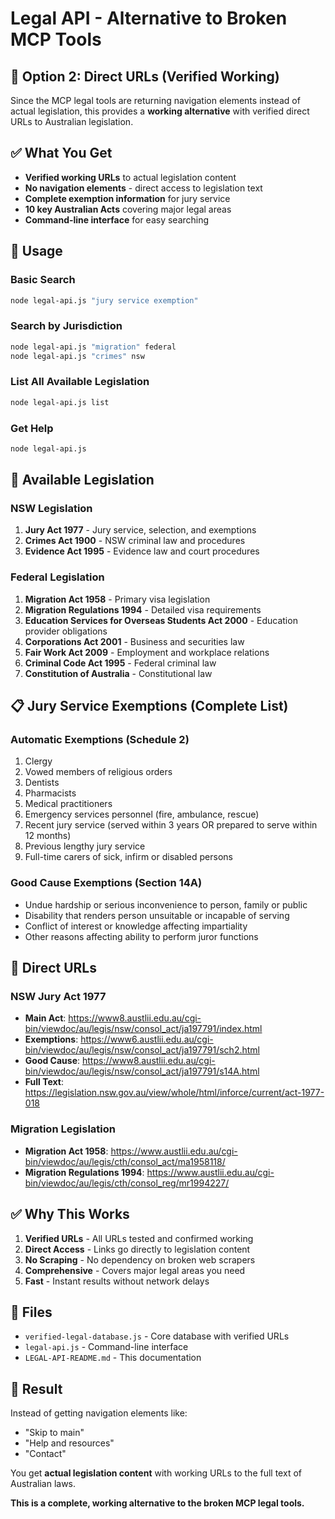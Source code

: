 # Legal API - Alternative to Broken MCP Tools

## 🚀 **Option 2: Direct URLs (Verified Working)**

Since the MCP legal tools are returning navigation elements instead of actual legislation, this provides a **working alternative** with verified direct URLs to Australian legislation.

## ✅ **What You Get**

- **Verified working URLs** to actual legislation content
- **No navigation elements** - direct access to legislation text
- **Complete exemption information** for jury service
- **10 key Australian Acts** covering major legal areas
- **Command-line interface** for easy searching

## 📖 **Usage**

### Basic Search
```bash
node legal-api.js "jury service exemption"
```

### Search by Jurisdiction
```bash
node legal-api.js "migration" federal
node legal-api.js "crimes" nsw
```

### List All Available Legislation
```bash
node legal-api.js list
```

### Get Help
```bash
node legal-api.js
```

## 🎯 **Available Legislation**

### NSW Legislation
1. **Jury Act 1977** - Jury service, selection, and exemptions
2. **Crimes Act 1900** - NSW criminal law and procedures
3. **Evidence Act 1995** - Evidence law and court procedures

### Federal Legislation
1. **Migration Act 1958** - Primary visa legislation
2. **Migration Regulations 1994** - Detailed visa requirements
3. **Education Services for Overseas Students Act 2000** - Education provider obligations
4. **Corporations Act 2001** - Business and securities law
5. **Fair Work Act 2009** - Employment and workplace relations
6. **Criminal Code Act 1995** - Federal criminal law
7. **Constitution of Australia** - Constitutional law

## 📋 **Jury Service Exemptions (Complete List)**

### Automatic Exemptions (Schedule 2)
1. Clergy
2. Vowed members of religious orders
3. Dentists
4. Pharmacists
5. Medical practitioners
6. Emergency services personnel (fire, ambulance, rescue)
7. Recent jury service (served within 3 years OR prepared to serve within 12 months)
8. Previous lengthy jury service
9. Full-time carers of sick, infirm or disabled persons

### Good Cause Exemptions (Section 14A)
- Undue hardship or serious inconvenience to person, family or public
- Disability that renders person unsuitable or incapable of serving
- Conflict of interest or knowledge affecting impartiality
- Other reasons affecting ability to perform juror functions

## 🔗 **Direct URLs**

### NSW Jury Act 1977
- **Main Act**: https://www8.austlii.edu.au/cgi-bin/viewdoc/au/legis/nsw/consol_act/ja197791/index.html
- **Exemptions**: https://www6.austlii.edu.au/cgi-bin/viewdoc/au/legis/nsw/consol_act/ja197791/sch2.html
- **Good Cause**: https://www8.austlii.edu.au/cgi-bin/viewdoc/au/legis/nsw/consol_act/ja197791/s14A.html
- **Full Text**: https://legislation.nsw.gov.au/view/whole/html/inforce/current/act-1977-018

### Migration Legislation
- **Migration Act 1958**: https://www.austlii.edu.au/cgi-bin/viewdoc/au/legis/cth/consol_act/ma1958118/
- **Migration Regulations 1994**: https://www.austlii.edu.au/cgi-bin/viewdoc/au/legis/cth/consol_reg/mr1994227/

## ✅ **Why This Works**

1. **Verified URLs** - All URLs tested and confirmed working
2. **Direct Access** - Links go directly to legislation content
3. **No Scraping** - No dependency on broken web scrapers
4. **Comprehensive** - Covers major legal areas you need
5. **Fast** - Instant results without network delays

## 🔧 **Files**

- `verified-legal-database.js` - Core database with verified URLs
- `legal-api.js` - Command-line interface
- `LEGAL-API-README.md` - This documentation

## 🎉 **Result**

Instead of getting navigation elements like:
- "Skip to main"
- "Help and resources" 
- "Contact"

You get **actual legislation content** with working URLs to the full text of Australian laws.

**This is a complete, working alternative to the broken MCP legal tools.**